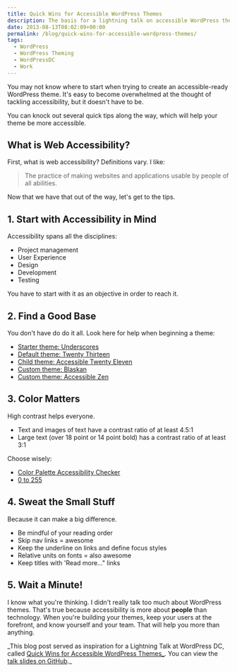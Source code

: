 ```yaml
---
title: Quick Wins for Accessible WordPress Themes
description: The basis for a lightning talk on accessible WordPress theming.
date: 2013-08-13T08:02:09+00:00
permalink: /blog/quick-wins-for-accessible-wordpress-themes/
tags:
  - WordPress
  - WordPress Theming
  - WordPressDC
  - Work
---
```


You may not know where to start when trying to create an accessible-ready WordPress theme. It's easy to become overwhelmed at the thought of tackling accessibility, but it doesn't have to be.

You can knock out several quick tips along the way, which will help your theme be more accessible.

## What is Web Accessibility?

First, what is web accessibility? Definitions vary. I like:

> The practice of making websites and applications usable by people of all abilities.

Now that we have that out of the way, let's get to the tips.

## 1. Start with Accessibility in Mind

Accessibility spans all the disciplines:

- Project management
- User Experience
- Design
- Development
- Testing

You have to start with it as an objective in order to reach it.

## 2. Find a Good Base

You don't have do do it all. Look here for help when beginning a theme:

- [Starter theme: Underscores](http://underscores.me/)
- [Default theme: Twenty Thirteen](http://wordpress.org/themes/twentythirteen)
- [Child theme: Accessible Twenty Eleven](https://github.com/RRWD/accessible-twenty-eleven-theme)
- [Custom theme: Blaskan](http://wordpress.org/themes/blaskan)
- [Custom theme: Accessible Zen](https://github.com/davidakennedy/accessible-zen)

## 3. Color Matters

High contrast helps everyone.

- Text and images of text have a contrast ratio of at least 4.5:1
- Large text (over 18 point or 14 point bold) has a contrast ratio of at least 3:1

Choose wisely:

- [Color Palette Accessibility Checker](http://accessibility.oit.ncsu.edu/tools/color-contrast/index.php)
- [0 to 255](http://0to255.com/)

## 4. Sweat the Small Stuff

Because it can make a big difference.

- Be mindful of your reading order
- Skip nav links = awesome
- Keep the underline on links and define focus styles
- Relative units on fonts = also awesome
- Keep titles with 'Read more…" links

## 5. Wait a Minute!

I know what you're thinking. I didn't really talk too much about WordPress themes. That's true because accessibility is more about <strong>people</strong> than technology. When you're building your themes, keep your users at the forefront, and know yourself and your team. That will help you more than anything.

_This blog post served as inspiration for a Lightning Talk at WordPress DC, called [Quick Wins for Accessible WordPress Themes_](http://www.meetup.com/wordpressdc/events/129111132/). You can view the [talk slides on GitHub](http://davidakennedy.github.io/quick-wins-for-accessible-wordpress-themes/).\_
